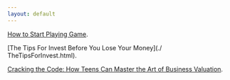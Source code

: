 ```yaml
---
layout: default
---
```



[How to Start Playing Game](./howtostartPlayingGame.html).

[The Tips For Invest Before You Lose Your Money](./ TheTipsForInvest.html).

[Cracking the Code: How Teens Can Master the Art of Business Valuation](./CrackingTheCode.html).
